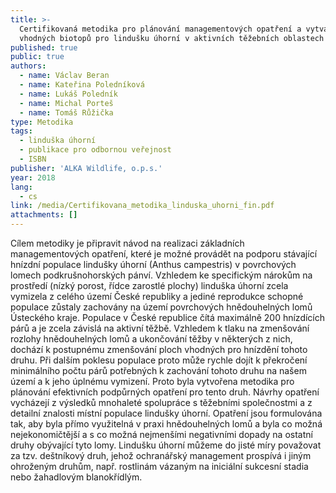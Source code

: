 ```yaml
---
title: >-
  Certifikovaná metodika pro plánování managementových opatření a vytváření
  vhodných biotopů pro lindušku úhorní v aktivních těžebních oblastech
published: true
public: true
authors:
  - name: Václav Beran
  - name: Kateřina Poledníková
  - name: Lukáš Poledník
  - name: Michal Porteš
  - name: Tomáš Růžička
type: Metodika
tags:
  - linduška úhorní
  - publikace pro odbornou veřejnost
  - ISBN
publisher: 'ALKA Wildlife, o.p.s.'
year: 2018
lang:
  - cs
link: /media/Certifikovana_metodika_linduska_uhorni_fin.pdf
attachments: []
---
```

Cílem metodiky je připravit návod na realizaci základních managementových opatření, které je možné provádět na podporu stávající hnízdní populace lindušky úhorní (Anthus campestris) v povrchových lomech podkrušnohorských pánví. Vzhledem ke specifickým nárokům na prostředí (nízký porost, řídce zarostlé plochy) linduška úhorní zcela vymizela z celého území České republiky a jediné reprodukce schopné populace zůstaly zachovány na území povrchových hnědouhelných lomů Ústeckého kraje. Populace v České republice čítá maximálně 200 hnízdících párů a je zcela závislá na aktivní těžbě. Vzhledem k tlaku na zmenšování rozlohy hnědouhelných lomů a ukončování těžby v některých z nich, dochází k postupnému zmenšování ploch vhodných pro hnízdění tohoto druhu. Při dalším poklesu populace proto může rychle dojít k překročení minimálního počtu párů potřebných k zachování tohoto druhu na našem území a k jeho úplnému vymizení. Proto byla vytvořena metodika pro plánování efektivních podpůrných opatření pro tento druh. Návrhy opatření vycházejí z výsledků mnohaleté spolupráce s těžebními společnostmi a z detailní znalosti místní populace lindušky úhorní. Opatření jsou formulována tak, aby byla přímo využitelná v praxi hnědouhelných lomů a byla co možná nejekonomičtější a s co možná nejmenšími negativními dopady na ostatní druhy obývající tyto lomy. Lindušku úhorní můžeme do jisté míry považovat za tzv. deštníkový druh, jehož ochranářský management prospívá i jiným ohroženým druhům, např. rostlinám vázaným na iniciální sukcesní stadia nebo žahadlovým blanokřídlým.
